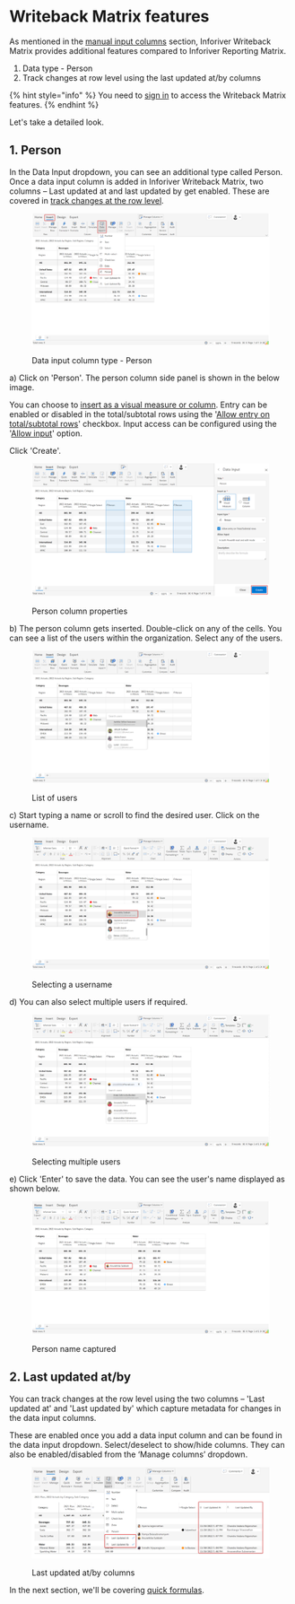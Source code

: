# Writeback Matrix features

As mentioned in the [manual input columns](../insert-manual-input-columns.md) section, Inforiver Writeback Matrix provides additional features compared to Inforiver Reporting Matrix.

1. Data type - Person
2. Track changes at row level using the last updated at/by columns

{% hint style="info" %}
You need to [sign in](../insert-manual-input-columns.md#1.-sign-in) to access the Writeback Matrix features.
{% endhint %}

Let's take a detailed look.

## 1. Person

In the Data Input dropdown, you can see an additional type called Person. Once a data input column is added in Inforiver Writeback Matrix, two columns – Last updated at and last updated by get enabled. These are covered in [track changes at the row level](writeback-matrix-features.md#2.-track-changes-at-row-level).

<figure><img src="../../../.gitbook/assets/4.4.4.2 Person.png" alt=""><figcaption><p>Data input column type - Person</p></figcaption></figure>

a) Click on 'Person'. The person column side panel is shown in the below image.&#x20;

You can choose to [insert as a visual measure or column](../insert-manual-input-columns.md#1.-insert-as). Entry can be enabled or disabled in the total/subtotal rows using the '[Allow entry on total/subtotal rows](dropdown/#iii-entry-in-total-subtotal-rows)' checkbox. Input access can be configured using the '[Allow input](../insert-manual-input-columns.md#2.-allow-input)' option.&#x20;

Click 'Create'.

<figure><img src="../../../.gitbook/assets/4.4.4.4 Person.png" alt=""><figcaption><p>Person column properties</p></figcaption></figure>

b) The person column gets inserted. Double-click on any of the cells. You can see a list of the users within the organization. Select any of the users.

<figure><img src="../../../.gitbook/assets/4.4.4.5 Person.png" alt=""><figcaption><p>List of users</p></figcaption></figure>

c) Start typing a name or scroll to find the desired user. Click on the username.

<figure><img src="../../../.gitbook/assets/4.4.4.6 Person.png" alt=""><figcaption><p>Selecting a username</p></figcaption></figure>

d) You can also select multiple users if required.

<figure><img src="../../../.gitbook/assets/4.4.4.7 Person.png" alt=""><figcaption><p>Selecting multiple users</p></figcaption></figure>

e) Click 'Enter' to save the data. You can see the user's name displayed as shown below.

<figure><img src="../../../.gitbook/assets/4.4.4.8 Person.png" alt=""><figcaption><p>Person name captured</p></figcaption></figure>

## 2. Last updated at/by&#x20;

You can track changes at the row level using the two columns – 'Last updated at' and 'Last updated by' which capture metadata for changes in the data input columns.&#x20;

These are enabled once you add a data input column and can be found in the data input dropdown. Select/deselect to show/hide columns. They can also be enabled/disabled from the ‘Manage columns’ dropdown.

<figure><img src="../../../.gitbook/assets/4.4.4.1 Person.png" alt=""><figcaption><p>Last updated at/by columns</p></figcaption></figure>

In the next section, we'll be covering [quick formulas](../quick-formula.md).
